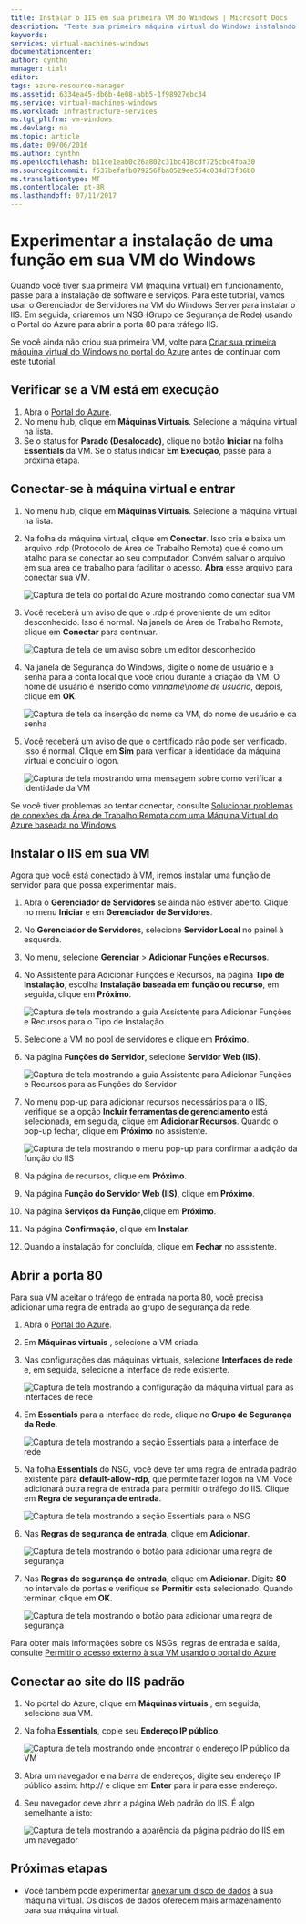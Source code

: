 ```yaml
---
title: Instalar o IIS em sua primeira VM do Windows | Microsoft Docs
description: "Teste sua primeira máquina virtual do Windows instalando o IIS e abrindo a porta 80 usando o Portal do Azure."
keywords: 
services: virtual-machines-windows
documentationcenter: 
author: cynthn
manager: timlt
editor: 
tags: azure-resource-manager
ms.assetid: 6334ea45-db6b-4e08-abb5-1f98927ebc34
ms.service: virtual-machines-windows
ms.workload: infrastructure-services
ms.tgt_pltfrm: vm-windows
ms.devlang: na
ms.topic: article
ms.date: 09/06/2016
ms.author: cynthn
ms.openlocfilehash: b11ce1eab0c26a802c31bc418cdf725cbc4fba30
ms.sourcegitcommit: f537befafb079256fba0529ee554c034d73f36b0
ms.translationtype: MT
ms.contentlocale: pt-BR
ms.lasthandoff: 07/11/2017
---
```

# <a name="experiment-with-installing-a-role-on-your-windows-vm"></a>Experimentar a instalação de uma função em sua VM do Windows
Quando você tiver sua primeira VM (máquina virtual) em funcionamento, passe para a instalação de software e serviços. Para este tutorial, vamos usar o Gerenciador de Servidores na VM do Windows Server para instalar o IIS. Em seguida, criaremos um NSG (Grupo de Segurança de Rede) usando o Portal do Azure para abrir a porta 80 para tráfego IIS. 

Se você ainda não criou sua primeira VM, volte para [Criar sua primeira máquina virtual do Windows no portal do Azure](../virtual-machines-windows-hero-tutorial.md?toc=%2fazure%2fvirtual-machines%2fwindows%2ftoc.json) antes de continuar com este tutorial.

## <a name="make-sure-the-vm-is-running"></a>Verificar se a VM está em execução
1. Abra o [Portal do Azure](https://portal.azure.com).
2. No menu hub, clique em **Máquinas Virtuais**. Selecione a máquina virtual na lista.
3. Se o status for **Parado (Desalocado)**, clique no botão **Iniciar** na folha **Essentials** da VM. Se o status indicar **Em Execução**, passe para a próxima etapa.

## <a name="connect-to-the-virtual-machine-and-sign-in"></a>Conectar-se à máquina virtual e entrar
1. No menu hub, clique em **Máquinas Virtuais**. Selecione a máquina virtual na lista.
2. Na folha da máquina virtual, clique em **Conectar**. Isso cria e baixa um arquivo .rdp (Protocolo de Área de Trabalho Remota) que é como um atalho para se conectar ao seu computador. Convém salvar o arquivo em sua área de trabalho para facilitar o acesso. **Abra** esse arquivo para conectar sua VM.
   
    ![Captura de tela do portal do Azure mostrando como conectar sua VM](./media/hero-role/connect.png)
3. Você receberá um aviso de que o .rdp é proveniente de um editor desconhecido. Isso é normal. Na janela de Área de Trabalho Remota, clique em **Conectar** para continuar.
   
    ![Captura de tela de um aviso sobre um editor desconhecido](./media/hero-role/rdp-warn.png)
4. Na janela de Segurança do Windows, digite o nome de usuário e a senha para a conta local que você criou durante a criação da VM. O nome de usuário é inserido como *vmname*&#92;*nome de usuário*, depois, clique em **OK**.
   
    ![Captura de tela da inserção do nome da VM, do nome de usuário e da senha](./media/hero-role/credentials.png)
5. Você receberá um aviso de que o certificado não pode ser verificado. Isso é normal. Clique em **Sim** para verificar a identidade da máquina virtual e concluir o logon.
   
   ![Captura de tela mostrando uma mensagem sobre como verificar a identidade da VM](./media/hero-role/cert-warning.png)

Se você tiver problemas ao tentar conectar, consulte [Solucionar problemas de conexões da Área de Trabalho Remota com uma Máquina Virtual do Azure baseada no Windows](troubleshoot-rdp-connection.md?toc=%2fazure%2fvirtual-machines%2fwindows%2ftoc.json).

## <a name="install-iis-on-your-vm"></a>Instalar o IIS em sua VM
Agora que você está conectado à VM, iremos instalar uma função de servidor para que possa experimentar mais.

1. Abra o **Gerenciador de Servidores** se ainda não estiver aberto. Clique no menu **Iniciar** e em **Gerenciador de Servidores**.
2. No **Gerenciador de Servidores**, selecione **Servidor Local** no painel à esquerda. 
3. No menu, selecione **Gerenciar** > **Adicionar Funções e Recursos**.
4. No Assistente para Adicionar Funções e Recursos, na página **Tipo de Instalação**, escolha **Instalação baseada em função ou recurso**, em seguida, clique em **Próximo**.
   
    ![Captura de tela mostrando a guia Assistente para Adicionar Funções e Recursos para o Tipo de Instalação](./media/hero-role/role-wizard.png)
5. Selecione a VM no pool de servidores e clique em **Próximo**.
6. Na página **Funções do Servidor**, selecione **Servidor Web (IIS)**.
   
    ![Captura de tela mostrando a guia Assistente para Adicionar Funções e Recursos para as Funções do Servidor](./media/hero-role/add-iis.png)
7. No menu pop-up para adicionar recursos necessários para o IIS, verifique se a opção **Incluir ferramentas de gerenciamento** está selecionada, em seguida, clique em **Adicionar Recursos**. Quando o pop-up fechar, clique em **Próximo** no assistente.
   
    ![Captura de tela mostrando o menu pop-up para confirmar a adição da função do IIS](./media/hero-role/confirm-add-feature.png)
8. Na página de recursos, clique em **Próximo**.
9. Na página **Função do Servidor Web (IIS)**, clique em **Próximo**. 
10. Na página **Serviços da Função**,clique em **Próximo**. 
11. Na página **Confirmação**, clique em **Instalar**. 
12. Quando a instalação for concluída, clique em **Fechar** no assistente.

## <a name="open-port-80"></a>Abrir a porta 80
Para sua VM aceitar o tráfego de entrada na porta 80, você precisa adicionar uma regra de entrada ao grupo de segurança da rede. 

1. Abra o [Portal do Azure](https://portal.azure.com).
2. Em **Máquinas virtuais** , selecione a VM criada.
3. Nas configurações das máquinas virtuais, selecione **Interfaces de rede** e, em seguida, selecione a interface de rede existente.
   
    ![Captura de tela mostrando a configuração da máquina virtual para as interfaces de rede](./media/hero-role/network-interface.png)
4. Em **Essentials** para a interface de rede, clique no **Grupo de Segurança da Rede**.
   
    ![Captura de tela mostrando a seção Essentials para a interface de rede](./media/hero-role/select-nsg.png)
5. Na folha **Essentials** do NSG, você deve ter uma regra de entrada padrão existente para **default-allow-rdp**, que permite fazer logon na VM. Você adicionará outra regra de entrada para permitir o tráfego do IIS. Clique em **Regra de segurança de entrada**.
   
    ![Captura de tela mostrando a seção Essentials para o NSG](./media/hero-role/inbound.png)
6. Nas **Regras de segurança de entrada**, clique em **Adicionar**.
   
    ![Captura de tela mostrando o botão para adicionar uma regra de segurança](./media/hero-role/add-rule.png)
7. Nas **Regras de segurança de entrada**, clique em **Adicionar**. Digite **80** no intervalo de portas e verifique se **Permitir** está selecionado. Quando terminar, clique em **OK**.
   
    ![Captura de tela mostrando o botão para adicionar uma regra de segurança](./media/hero-role/port-80.png)

Para obter mais informações sobre os NSGs, regras de entrada e saída, consulte [Permitir o acesso externo à sua VM usando o portal do Azure](nsg-quickstart-portal.md?toc=%2fazure%2fvirtual-machines%2fwindows%2ftoc.json)

## <a name="connect-to-the-default-iis-website"></a>Conectar ao site do IIS padrão
1. No portal do Azure, clique em **Máquinas virtuais** , em seguida, selecione sua VM.
2. Na folha **Essentials**, copie seu **Endereço IP público**.
   
    ![Captura de tela mostrando onde encontrar o endereço IP público da VM](./media/hero-role/ipaddress.png)
3. Abra um navegador e na barra de endereços, digite seu endereço IP público assim: http://<publicIPaddress> e clique em **Enter** para ir para esse endereço.
4. Seu navegador deve abrir a página Web padrão do IIS. É algo semelhante a isto:
   
    ![Captura de tela mostrando a aparência da página padrão do IIS em um navegador](./media/hero-role/iis-default.png)

## <a name="next-steps"></a>Próximas etapas
* Você também pode experimentar [anexar um disco de dados](attach-disk-portal.md?toc=%2fazure%2fvirtual-machines%2fwindows%2ftoc.json) à sua máquina virtual. Os discos de dados oferecem mais armazenamento para sua máquina virtual.

